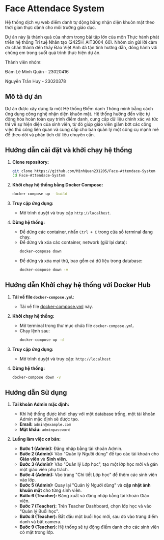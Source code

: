 # Face Attendace System

Hệ thống dịch vụ web điểm danh tự động bằng nhận diện khuôn mặt theo thời gian thực dành cho môi trường giáo dục.

Dự án này là thành quả của nhóm trong bài tập lớn của môn Thực hành phát triển hệ thống Trí tuệ Nhân tạo (2425H_AIT3004_60). Nhóm xin gửi lời cảm ơn chân thành đến thầy Đào Việt Anh đã tận tình hướng dẫn, đồng hành với chúng em trong suốt quá trình thực hiện dự án.

Thành viên nhóm:

Đàm Lê Minh Quân - 23020416

Nguyễn Trần Huy - 23020378

## Mô tả dự án

Dự án được xây dựng là một Hệ thống Điểm danh Thông minh bằng cách ứng dụng công nghệ nhận diện khuôn mặt. Hệ thống hướng đến việc tự động hóa hoàn toàn quy trình điểm danh, cung cấp dữ liệu chính xác và tức thì về sự hiện diện của sinh viên, từ đó giúp giáo viên giảm bớt các công việc thủ công liên quan và cung cấp cho ban quản lý một công cụ mạnh mẽ để theo dõi và phân tích dữ liệu chuyên cần.

## Hướng dẫn cài đặt và khởi chạy hệ thống

1.  **Clone repository:**
    ```bash
    git clone https://github.com/MinhQuan231205/Face-Attendace-System
    cd Face-Attendace-System
    ```

2.  **Khởi chạy hệ thống bằng Docker Compose:**
    ```bash
    docker-compose up --build
    ```

3.  **Truy cập ứng dụng:**
    - Mở trình duyệt và truy cập `http://localhost`.

4.  **Dừng hệ thống:**
    - Để dừng các container, nhấn `Ctrl + C` trong cửa sổ terminal đang chạy.
    - Để dừng và xóa các container, network (giữ lại data):
      ```bash
      docker-compose down
      ```
    - Để dừng và xóa mọi thứ, bao gồm cả dữ liệu trong database:
      ```bash
      docker-compose down -v
      ```

## Hướng dẫn Khởi chạy hệ thống với Docker Hub
1.  **Tải về file `docker-compose.yml`:**
    - Tải về file [docker-compose.yml](./dockerhub/docker-compose.yml) này.

3.  **Khởi chạy hệ thống:**
    - Mở terminal trong thư mục chứa file `docker-compose.yml`.
    - Chạy lệnh sau:
      ```bash
      docker-compose up -d
      ```

4.  **Truy cập ứng dụng:**
    - Mở trình duyệt và truy cập: `http://localhost`

5.  **Dừng hệ thống:**
    ```bash
    docker-compose down -v
    ```

## Hướng dẫn Sử dụng

1.  **Tài khoản Admin mặc định:**
    - Khi hệ thống được khởi chạy với một database trống, một tài khoản Admin mặc định sẽ được tạo.
    - **Email:** `admin@example.com`
    - **Mật khẩu:** `adminpassword`

2.  **Luồng làm việc cơ bản:**
    - **Bước 1 (Admin):** Đăng nhập bằng tài khoản Admin.
    - **Bước 2 (Admin):** Vào "Quản lý Người dùng" để tạo các tài khoản cho **Giáo viên** và **Sinh viên**.
    - **Bước 3 (Admin):** Vào "Quản lý Lớp học", tạo một lớp học mới và gán một giáo viên phụ trách.
    - **Bước 4 (Admin):** Vào trang "Chi tiết Lớp học" để thêm các sinh viên vào lớp.
    - **Bước 5 (Admin):** Quay lại "Quản lý Người dùng" và **cập nhật ảnh khuôn mặt** cho từng sinh viên.
    - **Bước 6 (Teacher):** Đăng xuất và đăng nhập bằng tài khoản Giáo viên.
    - **Bước 7 (Teacher):** Trên Teacher Dashboard, chọn lớp học và vào "Quản lý Buổi học".
    - **Bước 8 (Teacher):** Bắt đầu một buổi học mới, sau đó vào trang điểm danh và bật camera.
    - **Bước 9 (Teacher):** Hệ thống sẽ tự động điểm danh cho các sinh viên có mặt trong lớp.



